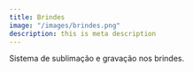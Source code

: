 ```yaml
---
title: Brindes
image: "/images/brindes.png"
description: this is meta description
---
```


Sistema de sublimação e gravação nos brindes.

